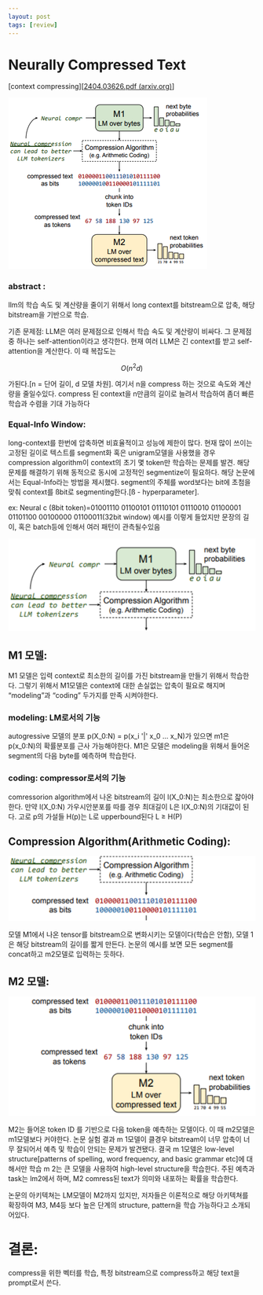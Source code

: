 ```yaml
---
layout: post
tags: [review]
---
```

# Neurally Compressed Text

[context compressing][[2404.03626.pdf (arxiv.org)](https://arxiv.org/pdf/2404.03626.pdf)]

![Screenshot 2024-04-08 at 15.34.49.png](https://github.com/new-Sunset-shimmer/new-Sunset-shimmer.github.io/blob/master/_posts/Neurally%20Compressed%20Text%2050202ca3d5584beb8700dcc1f7f72729/Screenshot_2024-04-08_at_15.34.49.png?raw=true)

### **abstract** :

llm의 학습 속도 및 계산량을 줄이기 위해서 long context를 bitstream으로 압축, 해당 bitstream을 기반으로 학습. 

기존 문제점: LLM은 여러 문제점으로 인해서 학습 속도 및 계산량이 비싸다. 그 문제점중 하나는 self-attention이라고 생각한다. 현재 여러 LLM은 긴 context를 받고 self-attention을 계산한다. 이 때 복잡도는

$$
O(n^2d)
$$

가된다.[n = 단어 길이, d 모델 차원]. 여기서 n을 compress 하는 것으로 속도와 계산량을 줄일수있다. compress 된 context을 n만큼의 길이로 늘려서 학습하여 좀더 빠른 학습과 수렴을 기대 가능하다

### Equal-Info Window:

long-context를 한번에 압축하면 비효율적이고 성능에 제한이 많다. 현재 많이 쓰이는 고정된 길이로 텍스트를 segment화 혹은 unigram모델을 사용했을 경우 compression algorithm이 context의 초기 몇 token만 학습하는 문제를 발견. 해당 문제를 해결하기 위해 동적으로 동시에 고정적인 segmentize이 필요하다. 해당 논문에서는 Equal-Info라는 방법을 제시했다. segment의 주체를 word보다는 bit에 초첨을 맞춰 context를 ßbit로 segmenting한다.[ß - hyperparameter]. 

ex: Neural c (8bit token)=01001110 01100101 01110101 01110010 01100001 01101100 00100000 01100011(32bit window) 예시를 이렇게 들었지만 문장의 길이, 혹은 batch등에 인해서 여러 패턴이 관측될수있음

![Screenshot 2024-04-08 at 15.34.49.png](https://github.com/new-Sunset-shimmer/new-Sunset-shimmer.github.io/blob/master/_posts/Neurally%20Compressed%20Text%2050202ca3d5584beb8700dcc1f7f72729/d66c7666-7d1a-4e12-b347-7259755f1b57.png?raw=true)

## **M1 모델:**

M1 모델은 입력 context로 최소한의 길이를 가진 bitstream을 만들기 위해서 학습한다. 그렇기 위해서 M1모델은 context에 대한 손실없는 압축이 필요로 해지며 “modeling”과 “coding” 두가지를 만족 시켜야한다.

### modeling: LM로서의 기능

autogressive 모델의 분포 p(X_0:N) = p(x_i '|' x_0 … x_N)가 있으면 m1은 p(x_0:N)의 확률분포를 근사 가능해야한다. M1은 모델은 modeling을 위해서 들어온 segment의 다음 byte를 예측하며 학습한다.

### coding: compressor로서의 기능

comressorion algorithm에서 나온 bitstream의 길이 l(X_0:N)는 최소한으로 잛아야한다. 만약 l(X_0:N) 가우시안분포를 따를 경우 최대길이 L은 l(X_0:N)의 기대값이 된다. 고로 p의 가설들 H(p)는 L로 upperbound된다 L ≥ H(P)

## Compression Algorithm(Arithmetic Coding):

![Screenshot 2024-04-08 at 15.34.49.png](https://raw.githubusercontent.com/new-Sunset-shimmer/new-Sunset-shimmer.github.io/master/_posts/Neurally%20Compressed%20Text%2050202ca3d5584beb8700dcc1f7f72729/17d09dd5-06e1-459d-94bb-d61e8eab0421.png)

모델 M1에서 나온 tensor를 bitstream으로 변화시키는 모델이다(학습은 안함), 모델 1은 해당 bitstream의 길이를 짧게 만든다. 논문의 예시를 보면 모든 segment를 concat하고 m2모델로 입력하는 듯하다.

## M2 모델:

 

![Screenshot 2024-04-08 at 15.34.49.png](https://github.com/new-Sunset-shimmer/new-Sunset-shimmer.github.io/blob/master/_posts/Neurally%20Compressed%20Text%2050202ca3d5584beb8700dcc1f7f72729/b51d3254-373b-4fa5-9be9-7dba841e89a6.png?raw=true)

M2는 들어온 token ID 를 기반으로 다음 token을 예측하는 모델이다. 이 때 m2모델은 m1모델보다 커야한다. 논문 실험 결과 m 1모델이 클경우 bitstream이 너무 압축이 너무 잘되어서 예측 및 학습이 안되는 문제가 발견됐다. 결국 m 1모델은 low-level structure[patterns of spelling, word frequency, and basic grammar etc]에 대해서만 학습  m 2는 큰 모델을 사용하여 high-level structure을 학습한다. 주된 예측과 task는 lm2에서 하며, M2 comress된  text가 의미와 내포하는 확률을 학습한다.

논문의 아키텍쳐는 LM모델이 M2까지 있지만, 저자들은 이론적으로 해당 아키텍쳐를 확장하여 M3, M4등 보다 높은 단계의 structure, pattern을 학습 가능하다고 소개되어있다.

# 결론:

compress을 위한 벡터를 학습, 특정 bitstream으로 compress하고 해당 text을 prompt로서 쓴다.
